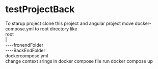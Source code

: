 # testProjectBack
To starup project clone this project and angular project
move docker-compose.yml to root directory like <br>
root <br>
 |<br>
 ----fronendFolder<br>
 ----BackEndFolder<br>
 dockercompose.yml<br>
change context srings in docker compose file
run docker compose up
